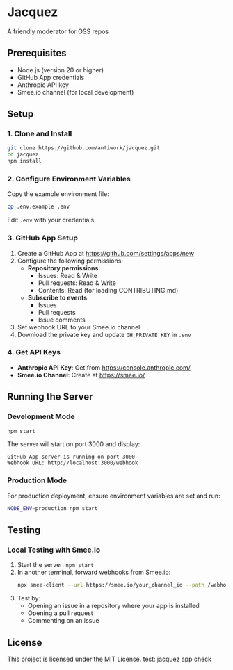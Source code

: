 # Jacquez

A friendly moderator for OSS repos

## Prerequisites

- Node.js (version 20 or higher)
- GitHub App credentials
- Anthropic API key
- Smee.io channel (for local development)

## Setup

### 1. Clone and Install

```bash
git clone https://github.com/antiwork/jacquez.git
cd jacquez
npm install
```

### 2. Configure Environment Variables

Copy the example environment file:

```bash
cp .env.example .env
```

Edit `.env` with your credentials.

### 3. GitHub App Setup

1. Create a GitHub App at https://github.com/settings/apps/new
2. Configure the following permissions:
   - **Repository permissions**:
     - Issues: Read & Write
     - Pull requests: Read & Write
     - Contents: Read (for loading CONTRIBUTING.md)
   - **Subscribe to events**:
     - Issues
     - Pull requests
     - Issue comments
3. Set webhook URL to your Smee.io channel
4. Download the private key and update `GH_PRIVATE_KEY` in `.env`

### 4. Get API Keys

- **Anthropic API Key**: Get from https://console.anthropic.com/
- **Smee.io Channel**: Create at https://smee.io/

## Running the Server

### Development Mode

```bash
npm start
```

The server will start on port 3000 and display:
```
GitHub App server is running on port 3000
Webhook URL: http://localhost:3000/webhook
```

### Production Mode

For production deployment, ensure environment variables are set and run:

```bash
NODE_ENV=production npm start
```

## Testing

### Local Testing with Smee.io

1. Start the server: `npm start`
2. In another terminal, forward webhooks from Smee.io:
   ```bash
   npx smee-client --url https://smee.io/your_channel_id --path /webhook --port 3000
   ```
3. Test by:
   - Opening an issue in a repository where your app is installed
   - Opening a pull request
   - Commenting on an issue


## License

This project is licensed under the MIT License.
test: jacquez app check
